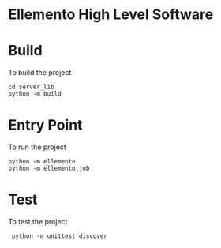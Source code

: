 Ellemento High Level Software<a name="TOP"></a>
===================

# Build 
To build the project 
```
cd server_lib
python -m build
```

# Entry Point
To run the project
```
python -m ellemento
python -m ellemento.job
```

# Test
To test the project
```
 python -m unittest discover
```